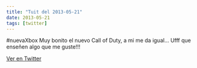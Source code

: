 ```yaml
---
title: "Tuit del 2013-05-21"
date: 2013-05-21
tags: [twitter]
---
```


#nuevaXbox Muy bonito el nuevo Call of Duty, a mi me da igual… Ufff que enseñen algo que me guste!!!



[Ver en Twitter](https://twitter.com/i/web/status/336905276391301120)
